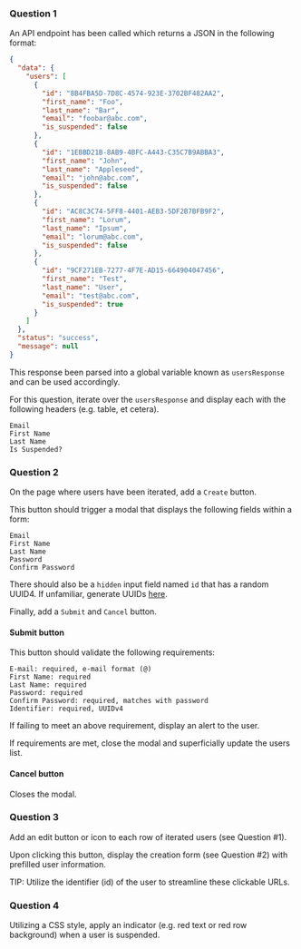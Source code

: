 
### Question 1
An API endpoint has been called which returns a JSON in the following format:

```json
{
  "data": {
    "users": [
      {
        "id": "8B4FBA5D-7D8C-4574-923E-3702BF482AA2",
        "first_name": "Foo",
        "last_name": "Bar",
        "email": "foobar@abc.com",
        "is_suspended": false
      },
      {
        "id": "1EBBD21B-8AB9-4BFC-A443-C35C7B9ABBA3",
        "first_name": "John",
        "last_name": "Appleseed",
        "email": "john@abc.com",
        "is_suspended": false
      },
      {
        "id": "AC8C3C74-5FF8-4401-AEB3-5DF2B7BFB9F2",
        "first_name": "Lorum",
        "last_name": "Ipsum",
        "email": "lorum@abc.com",
        "is_suspended": false
      },
      {
        "id": "9CF271EB-7277-4F7E-AD15-664904047456",
        "first_name": "Test",
        "last_name": "User",
        "email": "test@abc.com",
        "is_suspended": true
      }
    ]
  },
  "status": "success",
  "message": null
}
```

This response been parsed into a global variable known as ```usersResponse``` and can be used accordingly.

For this question, iterate over the ```usersResponse``` and display each with the following headers (e.g. table, et cetera).

```
Email
First Name
Last Name
Is Suspended?
```

### Question 2
On the page where users have been iterated, add a ```Create``` button.

This button should trigger a modal that displays the following fields within a form:

```
Email
First Name
Last Name
Password
Confirm Password
```

There should also be a ```hidden``` input field named ```id``` that has a random UUID4. If unfamiliar, generate UUIDs [here](https://www.uuidgenerator.net/).

Finally, add a ```Submit``` and ```Cancel``` button.

#### Submit button
This button should validate the following requirements:

```
E-mail: required, e-mail format (@)
First Name: required
Last Name: required
Password: required
Confirm Password: required, matches with password
Identifier: required, UUIDv4
```

If failing to meet an above requirement, display an alert to the user.

If requirements are met, close the modal and superficially update the users list.

#### Cancel button
Closes the modal.

### Question 3
Add an edit button or icon to each row of iterated users (see Question #1).

Upon clicking this button, display the creation form (see Question #2) with prefilled user information.

TIP: Utilize the identifier (id) of the user to streamline these clickable URLs.

### Question 4
Utilizing a CSS style, apply an indicator (e.g. red text or red row background) when a user is suspended.
